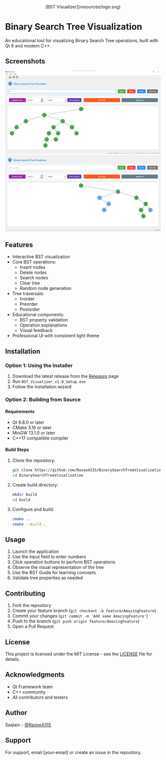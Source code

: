 <div align="center">
  [BST Visualizer](resources/logo.svg)
</div>

# Binary Search Tree Visualization

An educational tool for visualizing Binary Search Tree operations, built with Qt 6 and modern C++.


## Screenshots

<div align="center">
  <img src="screenshots/1.png" alt="Stack Visualization" width="720">
  <img src="screenshots/2.png" alt="Queue Visualization" width="720">
</div>


## Features

- Interactive BST visualization
- Core BST operations:
  - Insert nodes
  - Delete nodes
  - Search nodes
  - Clear tree
  - Random node generation
- Tree traversals:
  - Inorder
  - Preorder
  - Postorder
- Educational components:
  - BST property validation
  - Operation explanations
  - Visual feedback
- Professional UI with consistent light theme


## Installation

### Option 1: Using the Installer
1. Download the latest release from the [Releases](../../releases) page
2. Run `BST_Visualizer_v1.0_Setup.exe`
3. Follow the installation wizard

### Option 2: Building from Source

#### Requirements
- Qt 6.8.0 or later
- CMake 3.16 or later
- MinGW 13.1.0 or later
- C++17 compatible compiler

#### Build Steps
1. Clone the repository:
   ```bash
   git clone https://github.com/Razee4315/BinarySearchTreeVisualization.git
   cd BinarySearchTreeVisualization
   ```

2. Create build directory:
   ```bash
   mkdir build
   cd build
   ```

3. Configure and build:
   ```bash
   cmake ..
   cmake --build .
   ```

## Usage

1. Launch the application
2. Use the input field to enter numbers
3. Click operation buttons to perform BST operations
4. Observe the visual representation of the tree
5. Use the BST Guide for learning concepts
6. Validate tree properties as needed

## Contributing

1. Fork the repository
2. Create your feature branch (`git checkout -b feature/AmazingFeature`)
3. Commit your changes (`git commit -m 'Add some AmazingFeature'`)
4. Push to the branch (`git push origin feature/AmazingFeature`)
5. Open a Pull Request

## License

This project is licensed under the MIT License - see the [LICENSE](LICENSE) file for details.

## Acknowledgments

- Qt Framework team
- C++ community
- All contributors and testers

## Author

Saqlain - [@Razee4315](https://github.com/Razee4315)

## Support

For support, email [your-email] or create an issue in the repository.
